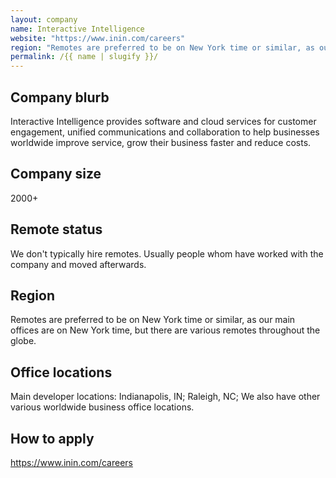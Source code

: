 ```yaml
---
layout: company
name: Interactive Intelligence
website: "https://www.inin.com/careers"
region: "Remotes are preferred to be on New York time or similar, as our main offices are on New York time, but there are various remotes throughout the globe."
permalink: /{{ name | slugify }}/
---
```


## Company blurb

Interactive Intelligence provides software and cloud services for customer engagement, unified communications and collaboration to help businesses worldwide improve service, grow their business faster and reduce costs.

## Company size

2000+

## Remote status

We don't typically hire remotes. Usually people whom have worked with the company and moved afterwards.

## Region

Remotes are preferred to be on New York time or similar, as our main offices are on New York time, but there are various remotes throughout the globe.

## Office locations

Main developer locations: Indianapolis, IN; Raleigh, NC;
We also have other various worldwide business office locations.

## How to apply

https://www.inin.com/careers